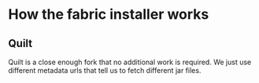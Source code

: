 # How the fabric installer works



## Quilt

Quilt is a close enough fork that no additional work is required. We just use different metadata urls that tell us to fetch different jar files. 
